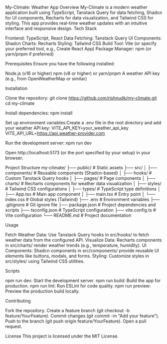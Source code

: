 My-Climate: Weather App
Overview
My-Climate is a modern weather application built using TypeScript, Tanstack Query for data fetching, Shadcn for UI components, Recharts for data visualization, and Tailwind CSS for styling. This app provides real-time weather updates with an intuitive interface and responsive design.
Tech Stack

Frontend: TypeScript, React
Data Fetching: Tanstack Query
UI Components: Shadcn
Charts: Recharts
Styling: Tailwind CSS
Build Tool: Vite (or specify your preferred tool, e.g., Create React App)
Package Manager: npm (or yarn/pnpm if preferred)

Prerequisites
Ensure you have the following installed:

Node.js (v16 or higher)
npm (v8 or higher) or yarn/pnpm
A weather API key (e.g., from OpenWeatherMap or similar)

Installation

Clone the repository:
git clone https://github.com/rishnudk/my-climate.git
cd my-climate


Install dependencies:
npm install


Set up environment variables:Create a .env file in the root directory and add your weather API key:
VITE_API_KEY=your_weather_api_key
VITE_API_URL=https://api.weather-provider.com


Run the development server:
npm run dev

Open http://localhost:5173 (or the port specified by your setup) in your browser.


Project Structure
my-climate/
├── public/                 # Static assets
├── src/
│   ├── components/         # Reusable components (Shadcn-based)
│   ├── hooks/              # Custom Tanstack Query hooks
│   ├── pages/              # Page components
│   ├── charts/             # Recharts components for weather data visualization
│   ├── styles/             # Tailwind CSS configurations
│   ├── types/              # TypeScript type definitions
│   ├── App.tsx             # Main app component
│   ├── main.tsx            # Entry point
│   └── index.css           # Global styles (Tailwind)
├── .env                    # Environment variables
├── .gitignore              # Git ignore file
├── package.json            # Project dependencies and scripts
├── tsconfig.json           # TypeScript configuration
├── vite.config.ts          # Vite configuration
└── README.md               # Project documentation


Usage

Fetch Weather Data: Use Tanstack Query hooks in src/hooks/ to fetch weather data from the configured API.
Visualize Data: Recharts components in src/charts/ render weather trends (e.g., temperature, humidity).
UI Components: Shadcn components in src/components/ provide reusable UI elements like buttons, modals, and forms.
Styling: Customize styles in src/styles/ using Tailwind CSS utilities.

Scripts

npm run dev: Start the development server.
npm run build: Build the app for production.
npm run lint: Run ESLint for code quality.
npm run preview: Preview the production build locally.

Contributing

Fork the repository.
Create a feature branch (git checkout -b feature/YourFeature).
Commit changes (git commit -m "Add your feature").
Push to the branch (git push origin feature/YourFeature).
Open a pull request.

License
This project is licensed under the MIT License.